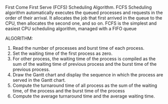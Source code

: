 First Come First Serve (FCFS) Scheduling Algorithm.
FCFS Scheduling algorithm automatically executes the queued processes and requests in the order of their arrival. It allocates the job that first arrived in the queue to the CPU, then allocates the second one, and so on. FCFS is the simplest and easiest CPU scheduling algorithm, managed with a FIFO queue

ALGORITHM:
1.	Read the number of processes and burst time of each process.
2.	Set the waiting time of the first process as zero.
3.	For other process, the waiting time of the process is compiled as the sum of the waiting time of previous process and the burst time of the previous process.
4.	Draw the Gantt chart and display the sequence in which the process are served in the Gantt chart.
5.	Compute the turnaround time of all process as the sum of the waiting time, of the process and the burst time of the process
6.	Compute the average turnaround time and the average waiting time.

